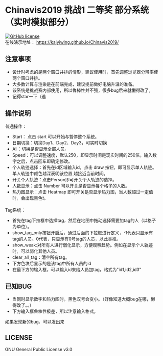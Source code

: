 Chinavis2019 挑战1 二等奖 部分系统（实时模拟部分）
===========================
[![GitHub license](https://img.shields.io/github/license/aimerforreimu/AUXPI.svg)](https://github.com/aimerforreimu/AUXPI)  
在线演示地址： https://kaiyiwing.github.io/Chinavis2019/ 
## 注意事项
* 设计时考虑的是两个窗口并排的情形，建议使用时，首先调整浏览器分辨率使两个窗口并排。
* 大多数计算与渲染是在前端完成，建议提前做好电脑升温的准备。
* 该系统是挑战赛内部使用，所以鲁棒性并不强，很多bug后来就懒得改了。
* 记得star一下（逃
## 操作说明
 普通操作： 
* Start： 点击 start 可以开始与暂停整个系统。
* 日期切换：切换Day1、Day2、Day3，可实时切换
* All：切换是否显示全部人员。
* Speed：可以调整速度，默认250，即显示时间是现实时间的250倍。输入数字之后，点击回车即确定修改。
* 个人轨迹选择：首先在id区域输入id，点击 draw 按钮，即可显示单人轨迹。单人轨迹中颜色越深表明该位置
越接近当前时间。 
* 开关个人轨迹：点击Person即可开关个人轨迹的选择。
* 人数显示：点击 Number 可以开关是否显示每个格子的人数。
* 热力图显示：点击 Heatmap 即可开关是否显示热力图，当人数超过一定值时，会出现黑色❗。
  
    
 Tag系统：  
* 首先在tag下拉框中选择tag，然后在地图中拖动选择需要加tag的人（以格子为单位）。
* show_tag_only按钮开启后，通过后面的下拉框进行定义，-1代表只显示有tag的人员。0代表，只显示有0号tag的人员，以此类推。
* show_weak:对所有人进行弱化显示，方便观察趋势。例如在显示个人轨迹时，可以弱化其他人员。
* clear_all_tag：清空所有tag。
* 下方色块后显示的是该tag中所有人员的id
* 在最下方的输入框，可以输入id来给人员加tag，格式为"id1,id2,id3"

## 已知BUG
* 当同时显示数字和热力图时，黑色叹号会变小。（好像知道大概bug在哪，懒得改了。。）
* 下方输入框鲁棒性极差，所以注意输入格式。

如果发现新的bug，可以发出来
## LICENSE

GNU General Public License v3.0

